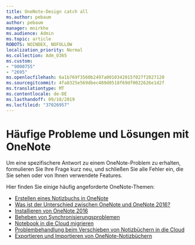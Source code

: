 ```yaml
---
title: OneNote-Design catch all
ms.author: pebaum
author: pebaum
manager: mnirkhe
ms.audience: Admin
ms.topic: article
ROBOTS: NOINDEX, NOFOLLOW
localization_priority: Normal
ms.collection: Adm_O365
ms.custom:
- "9000755"
- "2695"
ms.openlocfilehash: 6a1b769f3560b2497a0010342015f027f2027120
ms.sourcegitcommit: 4fa8325e569dbec489d0518f69df0022626e1d2f
ms.translationtype: MT
ms.contentlocale: de-DE
ms.lasthandoff: 09/18/2019
ms.locfileid: "37026957"
---
```

# <a name="common-issues-and-resolutions-with-onenote"></a>Häufige Probleme und Lösungen mit OneNote

Um eine spezifischere Antwort zu einem OneNote-Problem zu erhalten, formulieren Sie Ihre Frage kurz neu, und schließen Sie alle Fehler ein, die Sie sehen oder von Ihnen verwendete Features.

Hier finden Sie einige häufig angeforderte OneNote-Themen:

- [Erstellen eines Notizbuchs in OneNote](https://support.office.com/article/create-a-notebook-in-onenote-6be33cf9-f7c3-4421-9d74-469a259952d3)
- [Was ist der Unterschied zwischen OneNote und OneNote 2016?](https://support.office.com/article/a624e692-b78b-4c09-b07f-46181958118f)
- [Installieren von OneNote 2016](https://support.office.com/article/c08068d8-b517-4464-9ff2-132cb9c45c08)
- [Beheben von Synchronisierungsproblemen](https://support.office.com/article/299495ef-66d1-448f-90c1-b785a6968d45)
- [Notebook in die Cloud migrieren](https://support.office.com/article/d5c28b91-7b9c-45be-8f0c-529bdbba019a)
- [Problembehandlung beim Verschieben von Notizbüchern in die Cloud](https://support.office.com/article/70528107-11dc-4f3f-b695-b150059dfd78)
- [Exportieren und Importieren von OneNote-Notizbüchern](https://support.office.com/article/a4b60da5-8f33-464e-b1ba-b95ce540f309)